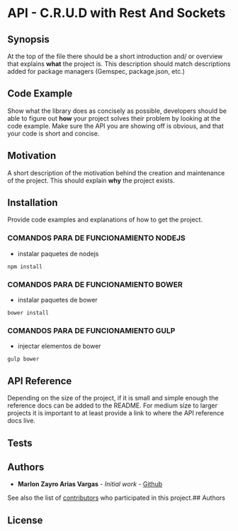# API - C.R.U.D with Rest And Sockets

## Synopsis

At the top of the file there should be a short introduction and/ or overview that explains **what** the project is. This description should match descriptions added for package managers (Gemspec, package.json, etc.)

## Code Example

Show what the library does as concisely as possible, developers should be able to figure out **how** your project solves their problem by looking at the code example. Make sure the API you are showing off is obvious, and that your code is short and concise.

## Motivation

A short description of the motivation behind the creation and maintenance of the project. This should explain **why** the project exists.

## Installation

Provide code examples and explanations of how to get the project.

### COMANDOS PARA DE FUNCIONAMIENTO NODEJS

- instalar paquetes de nodejs

```shell
npm install
```


### COMANDOS PARA DE FUNCIONAMIENTO BOWER

- instalar paquetes de bower

```shell
bower install
```


### COMANDOS PARA DE FUNCIONAMIENTO GULP

- injectar elementos de bower

```shell
gulp bower
```

## API Reference

Depending on the size of the project, if it is small and simple enough the reference docs can be added to the README. For medium size to larger projects it is important to at least provide a link to where the API reference docs live.

## Tests



## Authors

* **Marlon Zayro Arias Vargas** - *Initial work* - [Github](https://github.com/zayro)

See also the list of [contributors](https://github.com/zayro/zayro/crud_restfull_socket/contributors) who participated in this project.## Authors





## License



